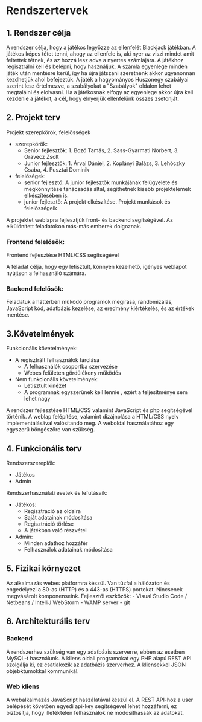 ﻿# Rendszertervek

## 1. Rendszer célja

A rendszer célja, hogy a játékos legyőzze az ellenfelét Blackjack játékban.
A játékos képes tétet tenni, ahogy az ellenfele is, aki nyer az viszi mindet amit feltettek tétnek, és az hozzá lesz adva a nyertes számlájára.
A játékhoz regisztrálni kell és belépni, hogy használjuk.
A számla egyenlege minden játék után mentésre kerül, így ha újra játszani szeretnénk akkor ugyanonnan kezdhetjük ahol befejeztük.
A játék a hagyományos Huszonegy szabályai szerint lesz értelmezve, a szabályokat a "Szabályok" oldalon lehet megtalálni és elolvasni.
Ha a játékosnak elfogy az egyenlege akkor újra kell kezdenie a játékot, a cél, hogy elnyerjük ellenfelünk összes zsetonját.

## 2. Projekt terv

Projekt szerepkörök, felelősségek

- szerepkörök:
    - Senior fejlesztők: 1. Bozó Tamás, 2. Sass-Gyarmati Norbert, 3. Oravecz Zsolt
    - Junior fejlesztők: 1. Árvai Dániel, 2. Koplányi Balázs, 3. Lehóczky Csaba, 4. Pusztai Dominik
- felelőségek:
    - senior fejlesztő: A junior fejlesztők munkájának felügyelete és megkönnyítése tanácsadás által, segíthetnek kisebb projektelemek elkészítésében is.
    - junior fejlesztő: A projekt elkészítése. Projekt munkások és felelősségeik

A projektet weblapra fejlesztjük front- és backend segítségével. Az elkülönített feladatokon más-más emberek dolgoznak.

### Frontend felelősök:

Frontend fejlesztése HTML/CSS segítségével

A feladat célja, hogy egy letisztult, könnyen kezelhető, igényes weblapot nyújtson a felhasználó számára.

### Backend felelősök:

Feladatuk a háttérben működő programok megírása, randomizálás, JavaScript kód, adatbázis kezelése, az eredmény kiértékelés, és az értékek mentése.

## 3.Követelmények

Funkcionális követelmények:
- A regisztrált felhasználók tárolása
    - A felhasználók csoportba szervezése
    - Webes felületen gördülékeny működés
- Nem funkcionális követelmények:
    - Letisztult kinézet
    - A programnak egyszerűnek kell lennie , ezért a teljesítménye sem lehet nagy

A rendszer fejlesztése HTML/CSS valamint JavaScript és php segítségével történik.
A weblap felépítése, valamint dizájnolása a HTML/CSS nyelv implementálásával valósítandó meg.
A weboldal használatához egy egyszerű böngészőre van szükség.


## 4. Funkcionális terv

Rendszerszereplők:
- Játékos
- Admin

Rendszerhasználati esetek és lefutásaik:
- Játékos:
    - Regisztráció az oldalra
    - Saját adatainak módosítása
    - Regisztráció törlése
    - A játékban való részvétel
- Admin:
    - Minden adathoz hozzáfér
    - Felhasználok adatainak módosítása

## 5. Fizikai környezet

Az alkalmazás webes platformra készül.
Van tűzfal a hálózaton és engedélyezi a 80-as (HTTP) és a 443-as (HTTPS) portokat.
Nincsenek megvásárolt komponenseink.
Fejlesztői eszközök:
    - Visual Studio Code / Netbeans / IntelliJ WebStorm
    - WAMP server
    - git

## 6. Architekturális terv

### Backend

A rendszerhez szükség van egy adatbázis szerverre,
ebben az esetben MySQL-t használunk.
A kliens oldali programokat egy PHP alapú REST API szolgálja ki,
ez csatlakozik az adatbázis szerverhez.
A kliensekkel JSON objebktumokkal kommunikál.

### Web kliens

A webalkalmazás JavaScript haszálatával készül el.
A REST API-hoz a user belépését követően egyedi api-key segítségével
lehet hozzáférni, ez biztosítja, hogy illetéktelen felhasználok ne
módosíthassák az adatokat.
